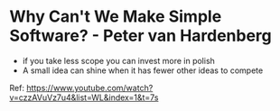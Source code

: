 # Why Can't We Make Simple Software? - Peter van Hardenberg

- if you take less scope you can invest more in polish
- A small idea can shine when it has fewer other ideas to compete

Ref: https://www.youtube.com/watch?v=czzAVuVz7u4&list=WL&index=1&t=7s
